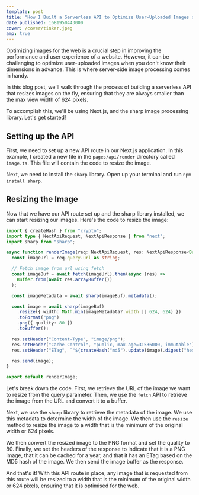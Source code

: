 ```yaml
---
template: post
title: "How I Built a Serverless API to Optimize User-Uploaded Images on the Fly"
date_published: 1681950443000
cover: /cover/tinker.jpeg
amp: true
---
```


Optimizing images for the web is a crucial step in improving the performance and user experience of a website. However, it can be challenging to optimize user-uploaded images when you don't know their dimensions in advance. This is where server-side image processing comes in handy.

In this blog post, we'll walk through the process of building a serverless API that resizes images on the fly, ensuring that they are always smaller than the max view width of 624 pixels.

To accomplish this, we'll be using Next.js, and the sharp image processing library. Let's get started!

## Setting up the API

First, we need to set up a new API route in our Next.js application. In this example, I created a new file in the `pages/api/render` directory called `image.ts`. This file will contain the code to resize the image.

Next, we need to install the `sharp` library. Open up your terminal and run `npm install sharp`.

## Resizing the Image

Now that we have our API route set up and the sharp library installed, we can start resizing our images. Here's the code to resize the image:

```typescript
import { createHash } from "crypto";
import type { NextApiRequest, NextApiResponse } from "next";
import sharp from "sharp";

async function renderImage(req: NextApiRequest, res: NextApiResponse<Buffer>) {
  const imageUrl = req.query.url as string;

  // Fetch image from url using fetch
  const imageBuf = await fetch(imageUrl).then(async (res) =>
    Buffer.from(await res.arrayBuffer())
  );

  const imageMetadata = await sharp(imageBuf).metadata();

  const image = await sharp(imageBuf)
    .resize({ width: Math.min(imageMetadata?.width || 624, 624) })
    .toFormat("png")
    .png({ quality: 80 })
    .toBuffer();

  res.setHeader("Content-Type", "image/png");
  res.setHeader("Cache-Control", "public, max-age=31536000, immutable");
  res.setHeader("ETag", `"${createHash("md5").update(image).digest("hex")}"`);

  res.send(image);
}

export default renderImage;
```

Let's break down the code. First, we retrieve the URL of the image we want to resize from the query parameter. Then, we use the `fetch` API to retrieve the image from the URL and convert it to a buffer.

Next, we use the `sharp` library to retrieve the metadata of the image. We use this metadata to determine the width of the image. We then use the `resize` method to resize the image to a width that is the minimum of the original width or 624 pixels.

We then convert the resized image to the PNG format and set the quality to 80. Finally, we set the headers of the response to indicate that it is a PNG image, that it can be cached for a year, and that it has an ETag based on the MD5 hash of the image. We then send the image buffer as the response.

And that's it! With this API route in place, any image that is requested from this route will be resized to a width that is the minimum of the original width or 624 pixels, ensuring that it is optimised for the web.